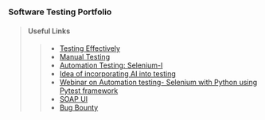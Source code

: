 ### Software Testing Portfolio

> #### Useful Links
>>* [Testing Effectively](https://reqtest.com/testing-blog/advanced-software-testing-techniques/)
>>* [Manual Testing](https://www.techbeamers.com/manual-testing-interview-questions-experienced-qa/)
>>* [Automation Testing: Selenium-I](https://devqa.io/selenium-tutorial/)
>>* [Idea of incorporating AI into testing](https://medium.com/hackernoon/why-ai-ml-will-shake-software-testing-up-in-2019-b3f86a30bcfa)
>>* [Webinar on Automation testing- Selenium with Python using Pytest framework](https://www.youtube.com/watch?v=CKTIkGxCNXU)
>>* [SOAP UI](https://www.guru99.com/webservice-testing-beginner-guide.html)
>>* [Bug Bounty](https://medium.com/bugbountywriteup/bug-bounty-hunting-methodology-toolkit-tips-tricks-blogs-ef6542301c65)

